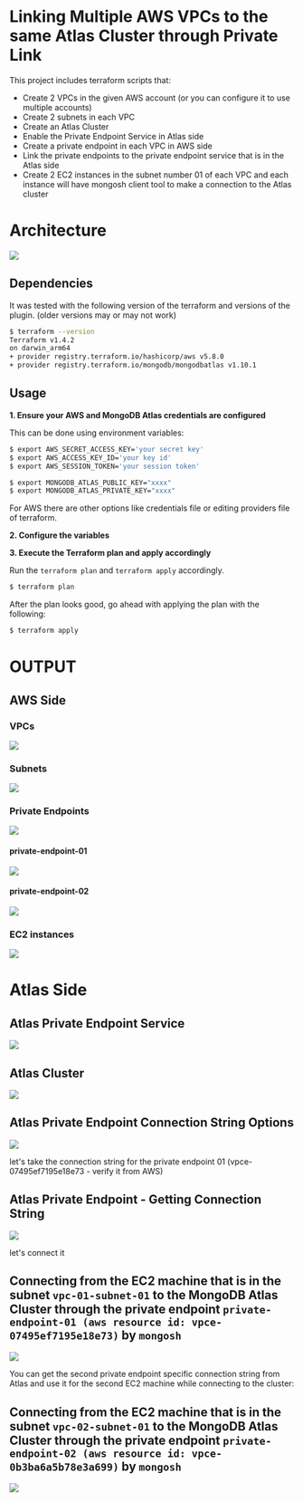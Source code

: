 # Linking Multiple AWS VPCs to the same Atlas Cluster through Private Link

This project includes terraform scripts that:

* Create 2 VPCs in the given AWS account (or you can configure it to use multiple accounts)
* Create 2 subnets in each VPC
* Create an Atlas Cluster
* Enable the Private Endpoint Service in Atlas side
* Create a private endpoint in each VPC in AWS side
* Link the private endpoints to the private endpoint service that is in the Atlas side
* Create 2 EC2 instances in the subnet number 01 of each VPC and each instance will have mongosh client tool to make a connection to the Atlas cluster

# Architecture

![](screenshots/05-architecture.png)

## Dependencies

It was tested with the following version of the terraform and versions of the plugin. (older versions may or may not work)

```bash
$ terraform --version
Terraform v1.4.2
on darwin_arm64
+ provider registry.terraform.io/hashicorp/aws v5.8.0
+ provider registry.terraform.io/mongodb/mongodbatlas v1.10.1
```

## Usage

**1\. Ensure your AWS and MongoDB Atlas credentials are configured**

This can be done using environment variables:

```bash
$ export AWS_SECRET_ACCESS_KEY='your secret key'
$ export AWS_ACCESS_KEY_ID='your key id'
$ export AWS_SESSION_TOKEN='your session token'
```

```bash
$ export MONGODB_ATLAS_PUBLIC_KEY="xxxx"
$ export MONGODB_ATLAS_PRIVATE_KEY="xxxx"
```

For AWS there are other options like credentials file or editing providers file of terraform.

**2\. Configure the variables**

**3\. Execute the Terraform plan and apply accordingly**

Run the `terraform plan` and `terraform apply` accordingly.

```bash
$ terraform plan
```

After the plan looks good, go ahead with applying the plan with the following:

```bash
$ terraform apply
```

# OUTPUT

## AWS Side

### VPCs

![](screenshots/10-vpc.png)

### Subnets

![](screenshots/20-subnets.png)

### Private Endpoints

![](screenshots/30-endpoints.png)

#### private-endpoint-01

![](screenshots/31-endpoint-01.png)

#### private-endpoint-02

![](screenshots/32-endpoint-02.png)

### EC2 instances

![](screenshots/40-ec2.png)

# Atlas Side

## Atlas Private Endpoint Service

![](screenshots/50-atlas-pes.png)

## Atlas Cluster

![](screenshots/60-atlas-cluster.png)

## Atlas Private Endpoint Connection String Options

![](screenshots/70-atlas-pe-conn-string-options.png)

let's take the connection string for the private endpoint 01 (vpce-07495ef7195e18e73 - verify it from AWS)

## Atlas Private Endpoint - Getting Connection String

![](screenshots/80-conn-string.png)

let's connect it

## Connecting from the EC2 machine that is in the subnet `vpc-01-subnet-01` to the MongoDB Atlas Cluster through the private endpoint `private-endpoint-01 (aws resource id: vpce-07495ef7195e18e73)` by `mongosh`

![](screenshots/90-mongosh-01.png)

You can get the second private endpoint specific connection string from Atlas and use it for the second EC2 machine while connecting to the cluster:

## Connecting from the EC2 machine that is in the subnet `vpc-02-subnet-01` to the MongoDB Atlas Cluster through the private endpoint `private-endpoint-02 (aws resource id: vpce-0b3ba6a5b78e3a699)` by `mongosh`

![](screenshots/100-mongosh-02.png)
